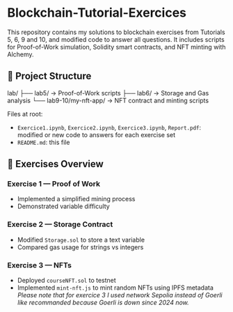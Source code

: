 # Blockchain-Tutorial-Exercices

This repository contains my solutions to blockchain exercises from Tutorials 5, 6, 9 and 10, and modified code to answer all questions.
It includes scripts for Proof-of-Work simulation, Solidity smart contracts, and NFT minting with Alchemy.

## 📁 Project Structure
lab/
 ├── lab5/               → Proof-of-Work scripts
 ├── lab6/               → Storage and Gas analysis
 └── lab9-10/my-nft-app/ → NFT contract and minting scripts

Files at root:
- `Exercice1.ipynb`, `Exercice2.ipynb`, `Exercice3.ipynb`, `Report.pdf`: modified or new code to answers for each exercise set
- `README.md`: this file


## 🧠 Exercises Overview

### Exercise 1 — Proof of Work
- Implemented a simplified mining process
- Demonstrated variable difficulty

### Exercise 2 — Storage Contract
- Modified `Storage.sol` to store a text variable
- Compared gas usage for strings vs integers

### Exercise 3 — NFTs
- Deployed `courseNFT.sol` to testnet
- Implemented `mint-nft.js` to mint random NFTs using IPFS metadata
 *Please note that for exercice 3 I used network Sepolia instead of Goerli like recommanded because Goerli is down since 2024 now.*


